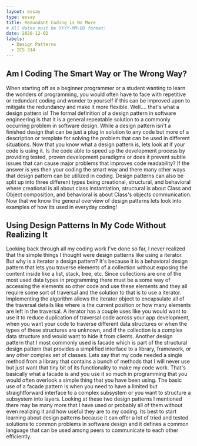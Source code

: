 ```yaml
---
layout: essay
type: essay
title: Redundant Coding is No More
# All dates must be YYYY-MM-DD format!
date: 2020-12-02
labels:
  - Design Patterns
  - ICS 314
---
```


## Am I Coding The Smart Way or The Wrong Way?

When starting off as a beginner programmer or a student wanting to learn the wonders of programming, you would often have to face with repetitive or redundant coding and wonder to yourself if this can be improved upon to mitigate the redundancy and make it more flexible. Well.... that's what a design pattern is! The formal definition of a design pattern in software engineering is that it is a general repeatable solution to a commonly occurring problem in software design. While a design pattern isn't a finished design that can be just a plug in solution to any code but more of a description or template for solving the problem that can be used in different situations. Now that you know what a design pattern is, lets look at if your code is using it. Is the code able to speed up the development process by providing tested, proven development paradigms or does it prevent subtle issues that can cause major problems that improves code readability? If the answer is yes then your coding the smart way and there many other ways that design pattern can be utilized in coding. Design patterns can also be split up into three different types being creational, structural, and behavioral where creational is all about class instantiation, structural is about Class and Object composition, and behavioral is about Class's objects communication. Now that we know the general overview of design patterns lets look into examples of how its used in everyday coding!

## Using Design Patterns In My Code Without Realizing It

Looking back through all my coding work I've done so far, I never realized that the simple things I thought were design patterns like using a iterator. But why is a iterator a design pattern? It's because it is a behavioral design pattern that lets you traverse elements of a collection without exposing the content inside like a list, stack, tree, etc. Since collections are one of the most used data types in programming there must be a some way of accessing the elements so other code and use these elements and they all require some sort of traversal and the solution to that is to use a iterator. Implementing the algorithm allows the iterator object to encapsulate all of the traversal details like where is the current position or how many elements are left in the traversal. A iterator has a couple uses like you would want to use it to reduce duplication of traversal code across your app development, when you want your code to traverse different data structures or when the types of these structures are unknown, and if the collection is a complex data structure and would want to hide it from clients. Another design pattern that I most commonly used is facade which is part of the structural design pattern that provides a simplified interface to a library, framework, or any other complex set of classes. Lets say that my code needed a single method from a library that contains a bunch of methods that I will never use but just want that tiny bit of its functionality to make my code work. That's basically what a facade is and you use it so much in programming that you would often overlook a simple thing that you have been using.
The basic use of a facade pattern is when you need to have a limited but straightforward interface to a complex subsystem or you want to structure a subsystem into layers. Looking at these two design patterns I mentioned there may be many more that I have used or probably all of them without even realizing it and how useful they are to my coding. Its best to start learning about design patterns because it can offer a lot of tried and tested solutions to common problems in software design and it defines a common language that can be used among peers to communicate to each other efficiently. 